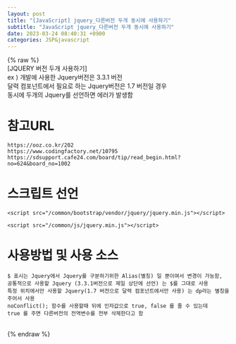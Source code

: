 ```yaml
---  
layout: post  
title: "[JavaScript] jquery_다른버전 두개 동시에 사용하기"  
subtitle: "JavaScript jquery_다른버전 두개 동시에 사용하기"  
date: 2023-03-24 08:40:31 +0900  
categories: JSP&javascript  
---  
```

{% raw %}  
[JQUERY 버전 두개 사용하기]  
	ex ) 개발에 사용한 Jquery버전은 3.3.1 버전  
		 달력 컴포넌트에서 필요로 하는 Jquery버전은 1.7 버전일 경우  
		 동시에 두개의 Jquery를 선언하면 에러가 발생함  
  
  
# 참고URL   
	https://ooz.co.kr/202  
	https://www.codingfactory.net/10795  
	https://sdsupport.cafe24.com/board/tip/read_begin.html?no=624&board_no=1002  
  
  
  
# 스크립트 선언  
	  
	<script src="/common/bootstrap/vendor/jquery/jquery.min.js"></script>  
  
	<script src="/common/js/jquery.min.js"></script>  
	  
  
# 사용방법 및 사용 소스  
	$ 표시는 Jquery에서 Jquery를 구분하기위한 Alias(별칭) 일 뿐이여서 변경이 가능함,  
	공통적으로 사용할 Jquery (3.3.1버전으로 제일 상단에 선언) 는 $를 그대로 사용  
	특정 위치에서만 사용할 Jquery(1.7 버전으로 달력 컴포넌트에서만 사용) 는 dp라는 별칭을 주어서 사용  
	noConflict(); 함수를 사용할때 뒤에 인자값으로 true, false 를 줄 수 있는데  
	true 를 주면 다른버전의 전역변수를 전부 삭제한다고 함  
  
  
  
<script>  
    //1.7버전의 Jquery는 dp라는 별칭으로 사용하기위해 선언  
    var dp = jQuery.noConflict();  
  
    dp(function() {  
        dp("#startLogCalendar").datepicker({  
		.....  
  
		});  
  
        dp("#endLogCalendar").datepicker({  
		.....  
        });  
    });  
  
  
    function test(){  
        console.log(dp("#startLogCalendar").val());  
        console.log(dp("#endLogCalendar").val());  
        console.log(dp("#searchColumn").val());  
        console.log(dp("#searchValue").val());  
  
    }  
</script>  
  
  
<script>  
  
    $(function () {  
        getsmaccessLogList();  
    });  
</script>  
  
  
                                                                                                                                                                                                                                                                                                                                                                                                                                                                                                                                                                                                                                                                                                                                                                                                                                                                                                                                                                                                                                                                                                                                                                                 
{% endraw %}